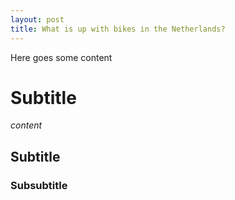 ```yaml
---
layout: post
title: What is up with bikes in the Netherlands?
---
```


Here goes some content

# Subtitle

*content*

## Subtitle

### Subsubtitle
